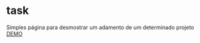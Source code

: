 # task
Simples página para desmostrar um adamento de um determinado projeto
<a href="http://mattheus.com.br/task/">DEMO</a>
